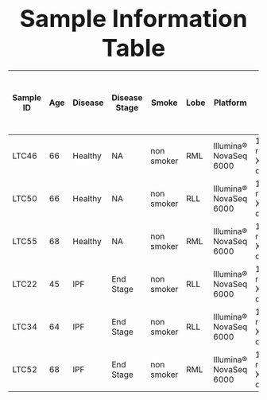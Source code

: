 
### <div align='center' ><font size='70'> <center> Sample Information Table </font></div>

| **Sample ID** | **Age** | **Disease** | **Disease Stage** | **Smoke**  | **Lobe** | **Platform**           | **Aiming Reads**                          | **PCR cycles** | **Seq length** | **Estimated Number of Cells** | **Mean Reads per Cell** | **Median Genes per Cell** | **Number of Reads** | **Valid Barcodes** | **Sequencing Saturation** | **Q30 Bases in Barcode** | **Q30 Bases in RNA Read** | **Q30 Bases in UMI** | **Reads Mapped to Genome** | **Reads Mapped Confidently to Genome** | **Reads Mapped Confidently to Intergenic Regions** | **Reads Mapped Confidently to Intronic Regions** | **Reads Mapped Confidently to Exonic Regions** | **Reads Mapped Confidently to Transcriptome** | **Reads Mapped Antisense to Gene** | **Fraction Reads in Cells** | **Total Genes Detected** | **Median UMI Counts per Cell** | **Reads mapped to the TSO sequence** | **Fraction of low support UMI reads** |
|---------------|---------|-------------|-------------------|------------|----------|------------------------|-------------------------------------------|----------------|----------------|-------------------------------|-------------------------|---------------------------|---------------------|--------------------|---------------------------|--------------------------|---------------------------|----------------------|----------------------------|----------------------------------------|----------------------------------------------------|--------------------------------------------------|------------------------------------------------|-----------------------------------------------|------------------------------------|-----------------------------|--------------------------|--------------------------------|--------------------------------------|---------------------------------------|
| LTC46         | 66      | Healthy     | NA                | non smoker | RML      | Illumina® NovaSeq 6000 | 100,000 reads/cell X 10,000 cells/library | 14             | 2 x150         | 12,723                        | 38,513                  | 2,144                     | 490,009,694         | 97\.2%             | 62\.5%                    | 93\.7%                   | 89\.1%                    | 93\.4%               | 93\.1%                     | 91\.6%                                 | 9\.4%                                              | 8\.5%                                            | 73\.7%                                         | 69\.5%                                        | 1\.0%                              | 93\.7%                      | 16,612                   | 8,646                          | 12\.0%                               | 2\.7%                                 |
| LTC50         | 66      | Healthy     | NA                | non smoker | RLL      | Illumina® NovaSeq 6000 | 100,000 reads/cell X 10,000 cells/library | 14             | 2 x150         | 9,943                         | 45,360                  | 2,026                     | 451,015,172         | 97\.6%             | 66\.7%                    | 92\.5%                   | 86\.5%                    | 92\.3%               | 89\.2%                     | 87\.9%                                 | 8\.8%                                              | 6\.5%                                            | 72\.7%                                         | 69\.5%                                        | 0\.7%                              | 78\.0%                      | 15,912                   | 8,238                          | 3\.1%                                | 1\.8%                                 |
| LTC55         | 68      | Healthy     | NA                | non smoker | RML      | Illumina® NovaSeq 6000 | 100,000 reads/cell X 10,000 cells/library | 14             | 2 x150         | 9,761                         | 69,485                  | 1,942                     | 678,247,599         | 97\.2%             | 81\.8%                    | 96\.5%                   | 89\.4%                    | 96\.3%               | 90\.4%                     | 89\.2%                                 | 8\.3%                                              | 10\.7%                                           | 70\.2%                                         | 66\.7%                                        | 0\.9%                              | 93\.8%                      | 16,450                   | 6,988                          | 3\.1%                                | 0\.8%                                 |
| LTC22         | 45      | IPF         | End Stage         | non smoker | RLL      | Illumina® NovaSeq 6000 | 100,000 reads/cell X 10,000 cells/library | 14             | 2 x150         | 12,848                        | 45,146                  | 1,493                     | 580,046,913         | 97\.1%             | 74\.6%                    | 95\.3%                   | 88\.0%                    | 95\.0%               | 88\.9%                     | 86\.8%                                 | 11\.7%                                             | 19\.5%                                           | 55\.6%                                         | 51\.8%                                        | 0\.8%                              | 87\.8%                      | 16,949                   | 4,255                          | 3\.2%                                | 0\.5%                                 |
| LTC34         | 64      | IPF         | End Stage         | non smoker | RLL      | Illumina® NovaSeq 6000 | 100,000 reads/cell X 10,000 cells/library | 14             | 2 x150         | 8,910                         | 43,903                  | 1,690                     | 391,183,104         | 97\.3%             | 77\.3%                    | 93\.2%                   | 87\.3%                    | 89\.6%               | 90\.1%                     | 88\.0%                                 | 13\.5%                                             | 21\.3%                                           | 53\.2%                                         | 49\.3%                                        | 1\.0%                              | 96\.2%                      | 16,324                   | 4,087                          | 3\.3%                                | 1\.7%                                 |
| LTC52         | 68      | IPF         | End Stage         | non smoker | RML      | Illumina® NovaSeq 6000 | 100,000 reads/cell X 10,000 cells/library | 14             | 2 x150         | 3,931                         | 230,910                 | 1,487                     | 907,709,560         | 97\.2%             | 94\.3%                    | 95\.5%                   | 91\.4%                    | 95\.4%               | 93\.6%                     | 91\.6%                                 | 15\.2%                                             | 21\.6%                                           | 54\.8%                                         | 51\.3%                                        | 0\.9%                              | 81\.8%                      | 16,023                   | 3,581                          | 19\.8%                               | 1\.1%                                 |
